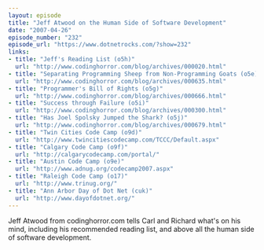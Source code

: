 ```yaml
---
layout: episode
title: "Jeff Atwood on the Human Side of Software Development"
date: "2007-04-26"
episode_number: "232"
episode_url: "https://www.dotnetrocks.com/?show=232"
links:
- title: "Jeff's Reading List (o5h)"
  url: "http://www.codinghorror.com/blog/archives/000020.html"
- title: "Separating Programming Sheep from Non-Programming Goats (o5e)"
  url: "http://www.codinghorror.com/blog/archives/000635.html"
- title: "Programmer's Bill of Rights (o5g)"
  url: "http://www.codinghorror.com/blog/archives/000666.html"
- title: "Success through Failure (o5i)"
  url: "http://www.codinghorror.com/blog/archives/000300.html"
- title: "Has Joel Spolsky Jumped the Shark? (o5j)"
  url: "http://www.codinghorror.com/blog/archives/000679.html"
- title: "Twin Cities Code Camp (o9d)"
  url: "http://www.twincitiescodecamp.com/TCCC/Default.aspx"
- title: "Calgary Code Camp (o9f)"
  url: "http://calgarycodecamp.com/portal/"
- title: "Austin Code Camp (o9e)"
  url: "http://www.adnug.org/codecamp2007.aspx"
- title: "Raleigh Code Camp (o17)"
  url: "http://www.trinug.org/"
- title: "Ann Arbor Day of Dot Net (cuk)"
  url: "http://www.dayofdotnet.org/"
---
```


Jeff Atwood from codinghorror.com tells Carl and Richard what's on his mind, including his recommended reading list, and above all the human side of software development.
